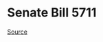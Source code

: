 # Senate Bill 5711

[Source](http://lawfilesext.leg.wa.gov/biennium/2021-22/Xml/Bills/Senate%20Bills/5711.xml)
